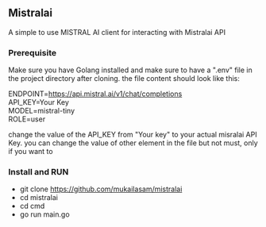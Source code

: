## Mistralai

A simple to use MISTRAL AI client for interacting with Mistralai API

### Prerequisite

Make sure you have Golang installed and make sure to have a ".env" file in the project directory after cloning. the file content should look like this:

ENDPOINT=https://api.mistral.ai/v1/chat/completions \
API_KEY=Your Key \
MODEL=mistral-tiny \
ROLE=user

change the value of the API_KEY from "Your key" to your actual misralai API Key.
you can change the value of other element in the file but not must, only if you want to
 

### Install and RUN

- git  clone https://github.com/mukailasam/mistralai
- cd mistralai
- cd cmd
- go run main.go
